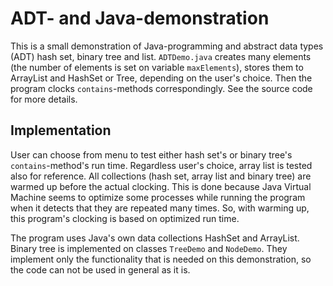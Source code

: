 # ADT- and Java-demonstration

This is a small demonstration of Java-programming and abstract data types (ADT) 
hash set, binary tree and list. `ADTDemo.java` creates many elements (the number of 
elements is set on variable `maxElements`), stores them to ArrayList and HashSet or Tree, depending on the 
user's choice. Then the program clocks `contains`-methods correspondingly. See the 
source code for more details.

## Implementation

User can choose from menu to test either hash set's or binary tree's 
`contains`-method's run time. Regardless user's choice, array list is tested
also for reference. All collections (hash set, array list and 
binary tree) are warmed up before the actual clocking. This is done because Java 
Virtual Machine seems to optimize some processes while running the program when it 
detects that they are repeated many times. So, with warming up, this program's 
clocking is based on optimized run time.

The program uses Java's own data collections HashSet and ArrayList. 
Binary tree is implemented on classes `TreeDemo` and `NodeDemo`. They implement 
only the functionality that is needed on this demonstration, so the code can not 
be used in general as it is.